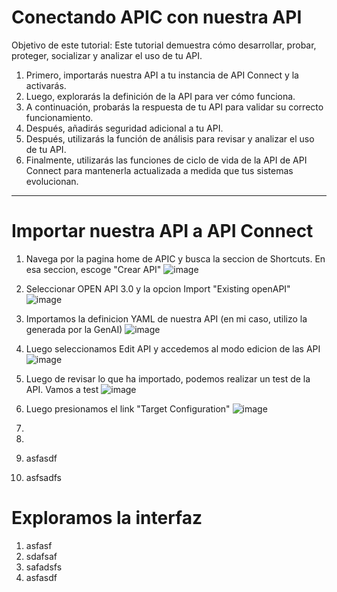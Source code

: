 # Conectando APIC con nuestra API

Objetivo de este tutorial:
Este tutorial demuestra cómo desarrollar, probar, proteger, socializar y analizar el uso de tu API.

1) Primero, importarás nuestra API a tu instancia de API Connect y la activarás.
2) Luego, explorarás la definición de la API para ver cómo funciona.
3) A continuación, probarás la respuesta de tu API para validar su correcto funcionamiento.
4) Después, añadirás seguridad adicional a tu API.
5) Después, utilizarás la función de análisis para revisar y analizar el uso de tu API.
6) Finalmente, utilizarás las funciones de ciclo de vida de la API de API Connect para mantenerla actualizada a medida que tus sistemas evolucionan.

---

Importar nuestra API a API Connect
=

1) Navega por la pagina home de APIC y busca la seccion de Shortcuts. En esa seccion, escoge "Crear API"
![image](https://github.com/user-attachments/assets/821f66cc-55be-4db8-9d3e-64b1846dd904)

2) Seleccionar OPEN API 3.0 y la opcion Import "Existing openAPI"
![image](https://github.com/user-attachments/assets/ebd9b13a-8797-409a-8477-3a88372c5cbf)

3) Importamos la definicion YAML de nuestra API (en mi caso, utilizo la generada por la GenAI)
![image](https://github.com/user-attachments/assets/066b579f-95e6-4bfd-bd82-ae2691111a8b)

4) Luego seleccionamos Edit API y accedemos al modo edicion de las API
![image](https://github.com/user-attachments/assets/82a65e2a-4d62-453d-99e1-935950b822df)

5) Luego de revisar lo que ha importado, podemos realizar un test de la API. Vamos a test
![image](https://github.com/user-attachments/assets/c49e59f4-fc08-4205-b57f-7fc72a730f76)

6) Luego presionamos el link "Target Configuration"
![image](https://github.com/user-attachments/assets/6b77eb2f-707d-4379-b839-8ea3c60cf78c)

7) 
8) 
9) asfasdf
10) asfsadfs

Exploramos la interfaz
=

1) asfasf
2) sdafsaf
3) safadsfs
4) asfasdf
